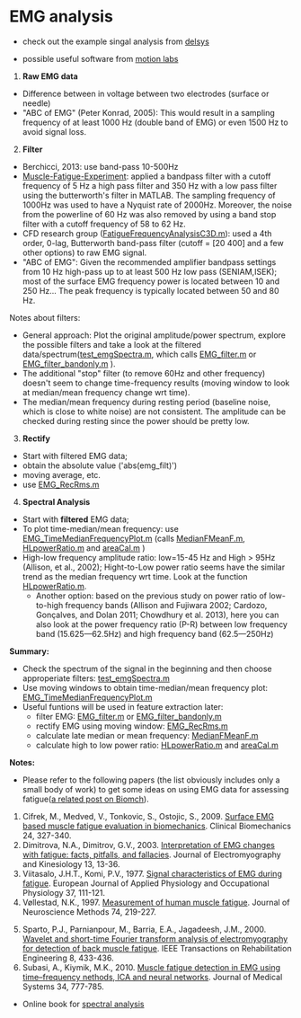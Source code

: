 # EMG analysis

- check out the example singal analysis from [delsys](https://www.delsys.com/use-emgscripts-fatigue-analysis/)


- possible useful software from [motion labs](https://www.motion-labs.com/index_downloads.html)

1. **Raw EMG data**
- Difference between in voltage between two electrodes (surface or needle)
- "ABC of EMG" (Peter Konrad, 2005): This would result in a sampling frequency of at least 1000 Hz (double band of EMG) or even 1500 Hz to avoid signal loss. 

2. **Filter**

- Berchicci, 2013: use band-pass 10-500Hz
- [Muscle-Fatigue-Experiment](https://github.com/DharaRan/Muscle-Fatigue-Experiment): applied a bandpass filter with a cutoff frequency of 5 Hz a high pass filter and 350 Hz with a low pass filter using the butterworth's filter in MATLAB. The sampling frequency of 1000Hz was used to have a Nyquist rate of 2000Hz. Moreover, the noise from the powerline of 60 Hz was also removed by using a band stop filter with a cutoff frequency of 58 to 62 Hz. 
- CFD research group ([FatigueFrequencyAnalysisC3D.m](FatigueFrequencyAnalysisC3D.m)): used a 4th order, 0-lag, Butterworth band-pass filter (cutoff = [20 400] and a few other options) to raw EMG signal.
- "ABC of EMG": Given the recommended amplifier bandpass settings from 10 Hz high-pass up to at least 500 Hz low pass (SENIAM,ISEK); most of the surface EMG frequency power is located between 10 and 250 Hz... The peak frequency is typically located between 50 and 80 Hz.


 Notes about filters: 
- General approach: Plot the original amplitude/power spectrum, explore the possible filters and take a look at the filtered data/spectrum([test_emgSpectra.m](test_emgSpectra.m), which calls [EMG_filter.m](EMG_filter.m) or [EMG_filter_bandonly.m](EMG_filter_bandonly.m) ).
- The additional "stop" filter (to remove 60Hz and other frequency) doesn't seem to change time-frequency results (moving window to look at median/mean frequency change wrt time).
- The median/mean frequency during resting period (baseline noise, which is close to white noise) are not consistent. The amplitude can be checked during resting since the power should be pretty low. 

3. **Rectify**
- Start with filtered EMG data;
- obtain the absolute value ('abs(emg_filt)')
- moving average, etc.
- use [EMG_RecRms.m](EMG_RecRms.m)


4. **Spectral Analysis**
- Start with **filtered** EMG data;
- To plot time-median/mean frequency: use [EMG_TimeMedianFrequencyPlot.m](EMG_TimeMedianFrequencyPlot.m) (calls [MedianFMeanF.m](MedianFMeanF.m), [HLpowerRatio.m](HLpowerRatio.m) and [areaCal.m](areaCal.m) )
- High-low frequency amplitude ratio: low=15-45 Hz and High > 95Hz (Allison, et al., 2002); Hight-to-Low power ratio seems have the similar trend as the median frequency wrt time. Look at the function [HLpowerRatio.m](HLpowerRatio.m).
  - Another option: based on the previous study on power ratio of low-to-high frequency bands (Allison and Fujiwara 2002; Cardozo, Gonçalves, and Dolan 2011; Chowdhury et al. 2013), here you can also look at the power frequency ratio (P-R) between low frequency band (15.625—62.5Hz) and high frequency band (62.5—250Hz) 

**Summary:**
- Check the spectrum of the signal in the beginning and then choose approperiate filters:  [test_emgSpectra.m](test_emgSpectra.m)
- Use moving windows to obtain time-median/mean frequency plot: [EMG_TimeMedianFrequencyPlot.m](EMG_TimeMedianFrequencyPlot.m)
- Useful funtions will be used in feature extraction later:
  - filter EMG: [EMG_filter.m](EMG_filter.m) or [EMG_filter_bandonly.m](EMG_filter_bandonly.m) 
  - rectify EMG using moving window: [EMG_RecRms.m](EMG_RecRms.m)
  - calculate late median or mean frequency: [MedianFMeanF.m](MedianFMeanF.m)
  - calculate high to low power ratio: [HLpowerRatio.m](HLpowerRatio.m) and [areaCal.m](areaCal.m)


**Notes:**

- Please refer to the following papers (the list obviously includes only a small body of work) to get some ideas on using EMG data for assessing fatigue([a related post on Biomch](https://biomch-l.isbweb.org/threads/24744-EMG-Fatigue-Analysis?highlight=EMG+frequency)).
1. Cifrek, M., Medved, V., Tonkovic, S., Ostojic, S., 2009. [Surface EMG based muscle fatigue evaluation in biomechanics](https://www.ncbi.nlm.nih.gov/pubmed/19285766). Clinical Biomechanics 24, 327-340.
2. Dimitrova, N.A., Dimitrov, G.V., 2003. [Interpretation of EMG changes with fatigue: facts, pitfalls, and fallacies](https://www.ncbi.nlm.nih.gov/pubmed/12488084). Journal of Electromyography and Kinesiology 13, 13-36.
3. Viitasalo, J.H.T., Komi, P.V., 1977. [Signal characteristics of EMG during fatigue](https://www.ncbi.nlm.nih.gov/pubmed/902652). European Journal of Applied Physiology and Occupational Physiology 37, 111-121.
4. Vøllestad, N.K., 1997. [Measurement of human muscle fatigue](https://www.ncbi.nlm.nih.gov/pubmed/9219890). Journal of Neuroscience Methods 74, 219-227.
5) Sparto, P.J., Parnianpour, M., Barria, E.A., Jagadeesh, J.M., 2000. [Wavelet and short-time Fourier transform analysis of electromyography for detection of back muscle fatigue](https://www.ncbi.nlm.nih.gov/pubmed/11001525). IEEE Transactions on Rehabilitation Engineering 8, 433-436.
6) Subasi, A., Kiymik, M.K., 2010. [Muscle fatigue detection in EMG using time–frequency nethods, ICA and neural networks](https://www.ncbi.nlm.nih.gov/pubmed/20703933). Journal of Medical Systems 34, 777-785.

- Online book for [spectral analysis](https://www.dspguide.com/ch9/1.htm)
